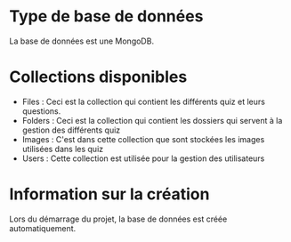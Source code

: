 # Type de base de données
La base de données est une MongoDB.

# Collections disponibles
* Files : Ceci est la collection qui contient les différents quiz et leurs questions.
* Folders : Ceci est la collection qui contient les dossiers qui servent à la gestion des différents quiz
* Images : C'est dans cette collection que sont stockées les images utilisées dans les quiz
* Users : Cette collection est utilisée pour la gestion des utilisateurs

# Information sur la création
Lors du démarrage du projet, la base de données est créée automatiquement.
